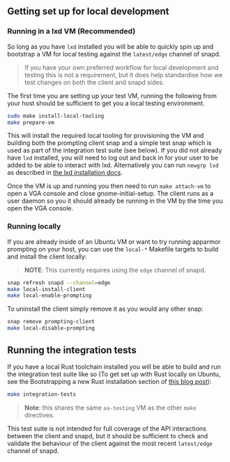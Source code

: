 ## Getting set up for local development

### Running in a lxd VM (Recommended)

So long as you have `lxd` installed you will be able to quickly spin up and
bootstrap a VM for local testing against the `latest/edge` channel
of snapd.

> If you have your own preferred workflow for local development and testing
> this is not a requirement, but it does help standardise how we test changes
> on both the client and snapd sides.

The first time you are setting up your test VM, running the following from
your host should be sufficient to get you a local testing environment.

```bash
sudo make install-local-tooling
make prepare-vm
```

This will install the required local tooling for provisioning the VM and
building both the prompting client snap and a simple test snap which is used as
part of the integration test suite (see below). If you did not already have
`lxd` installed, you will need to log out and back in for your user to be added
to be able to interact with lxd. Alternatively you can run `newgrp lxd` as
described in [the lxd installation docs](https://documentation.ubuntu.com/lxd/en/latest/installing/).

Once the VM is up and running you then need to run `make attach-vm` to open a
VGA console and close gnome-initial-setup. The client runs as a user daemon so
you it should already be running in the VM by the time you open the VGA console.

### Running locally

If you are already inside of an Ubuntu VM or want to try running apparmor
prompting on your host, you can use the `local-*` Makefile targets to build and
install the client locally:

> **NOTE**: This currently requires using the `edge` channel of snapd.

```bash
snap refresh snapd --channel=edge
make local-install-client
make local-enable-prompting
```

To uninstall the client simply remove it as you would any other snap:

```bash
snap remove prompting-client
make local-disable-prompting
```

## Running the integration tests

If you have a local Rust toolchain installed you will be able to build and run
the integration test suite like so (To get set up with Rust locally on Ubuntu,
see the Bootstrapping a new Rust installation section of [this blog post](https://ubuntu.com/blog/why-and-how-to-use-rust-on-ubuntu)):

```bash
make integration-tests
```

> **Note**: this shares the same `aa-testing` VM as the other `make` directives.

This test suite is not intended for full coverage of the API interactions
between the client and snapd, but it should be sufficient to check and validate
the behaviour of the client against the most recent `latest/edge`
channel of snapd.
